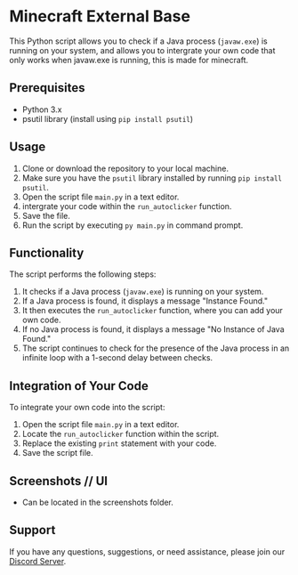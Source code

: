 # Minecraft External Base

This Python script allows you to check if a Java process (`javaw.exe`) is running on your system, and allows you to intergrate your own code that only works when javaw.exe is running, this is made for minecraft.

## Prerequisites

- Python 3.x
- psutil library (install using `pip install psutil`)

## Usage

1. Clone or download the repository to your local machine.
2. Make sure you have the `psutil` library installed by running `pip install psutil`.
3. Open the script file `main.py` in a text editor.
4. intergrate your code within the `run_autoclicker` function.
5. Save the file.
6. Run the script by executing `py main.py` in command prompt.

## Functionality

The script performs the following steps:

1. It checks if a Java process (`javaw.exe`) is running on your system.
2. If a Java process is found, it displays a message "Instance Found."
3. It then executes the `run_autoclicker` function, where you can add your own code.
4. If no Java process is found, it displays a message "No Instance of Java Found."
5. The script continues to check for the presence of the Java process in an infinite loop with a 1-second delay between checks.

## Integration of Your Code

To integrate your own code into the script:

1. Open the script file `main.py` in a text editor.
2. Locate the `run_autoclicker` function within the script.
3. Replace the existing `print` statement with your code.
4. Save the script file.

## Screenshots // UI

- Can be located in the screenshots folder.

## Support

If you have any questions, suggestions, or need assistance, please join our [Discord Server](https://discord.gg/AfgpyywTTh).
